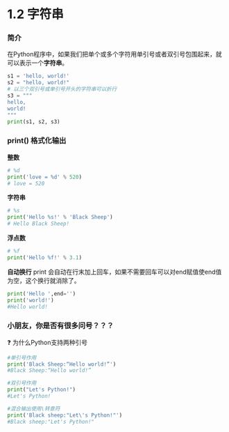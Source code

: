 # 1.2 字符串
### 简介
在Python程序中，如果我们把单个或多个字符用单引号或者双引号包围起来，就可以表示一个**字符串**。
```python
s1 = 'hello, world!'
s2 = "hello, world!"
# 以三个双引号或单引号开头的字符串可以折行
s3 = """
hello, 
world!
"""
print(s1, s2, s3)
```
### print() 格式化输出
**整数**
```python
# %d
print('love = %d' % 520)
# love = 520
```
**字符串** 
```python
# %s
print('Hello %s!' % 'Black Sheep')
# Hello Black Sheep!
```
**浮点数** 
```python
# %f
print('Hello %f!' % 3.1)
```
**自动换行**
print 会自动在行末加上回车，如果不需要回车可以对end赋值使end值为空，这个换行就消除了。
```python
print('Hello ',end='')
print('world!')
#Hello world!
```
### 小朋友，你是否有很多问号？？？
❓ 为什么Python支持两种引号
```python
#单引号作用
print('Black Sheep:“Hello world!”')
#Black Sheep:“Hello world!”

#双引号作用
print("Let's Python!")
#Let's Python!

#混合输出使用\转意符
print('Black sheep:"Let\'s Python!"')
#Black sheep:"Let's Python!"
```

